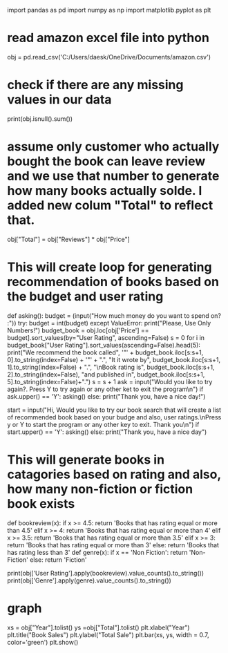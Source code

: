 import pandas as pd
import numpy as np
import matplotlib.pyplot as plt

# read amazon excel file into python
obj = pd.read_csv('C:/Users/daesk/OneDrive/Documents/amazon.csv')

# check if there are any missing values in our data
print(obj.isnull().sum())

# assume only customer who actually bought the book can leave review and we use that number to generate how many books actually solde. I added new colum "Total" to reflect that.
obj["Total"] = obj["Reviews"] * obj["Price"]

# This will create loop for generating recommendation of books based on the budget and user rating

def asking():
    budget = (input("How much money do you want to spend on? :"))
    try:
        budget = int(budget)
    except ValueError:
        print("Please, Use Only Numbers!")
    budget_book = obj.loc[obj['Price'] == budget].sort_values(by="User Rating", ascending=False)
    s = 0
    for i in budget_book["User Rating"].sort_values(ascending=False).head(5):
        print("We recommend the book called", '"' + budget_book.iloc[s:s+1, 0].to_string(index=False) + '"' + ".", "It it wrote by", budget_book.iloc[s:s+1, 1].to_string(index=False) + ".",
        "\nBook rating is", budget_book.iloc[s:s+1, 2].to_string(index=False), "and published in", budget_book.iloc[s:s+1, 5].to_string(index=False)+".")
        s = s + 1
    ask = input("Would you like to try again?. Press Y to try again or any other ket to exit the program\n")
    if ask.upper() == 'Y':
        asking()
    else:
        print("Thank you, have a nice day!")

start = input("Hi, Would you like to try our book search that will create a list of recommended book based on your budge and also, user ratings.\nPress y or Y to start the program or any other key to exit. Thank you\n")
if start.upper() == 'Y':
    asking()
else:
    print("Thank you, have a nice day")


# This will generate books in catagories based on rating and also, how many non-fiction or fiction book exists
def bookreview(x):
    if x >= 4.5:
        return 'Books that has rating equal or more than 4.5'
    elif x >= 4:
        return 'Books that has rating equal or more than 4'
    elif x >= 3.5:
        return 'Books that has rating equal or more than 3.5'
    elif x >= 3:
        return 'Books that has rating equal or more than 3'
    else:
        return 'Books that has rating less than 3'
def genre(x):
    if x == 'Non Fiction':
        return 'Non-Fiction'
    else:
        return  'Fiction'

print(obj['User Rating'].apply(bookreview).value_counts().to_string())
print(obj['Genre'].apply(genre).value_counts().to_string())

# graph

xs = obj["Year"].tolist()
ys =obj["Total"].tolist()
plt.xlabel("Year")
plt.title("Book Sales")
plt.ylabel("Total Sale")
plt.bar(xs, ys, width = 0.7, color='green')
plt.show()
